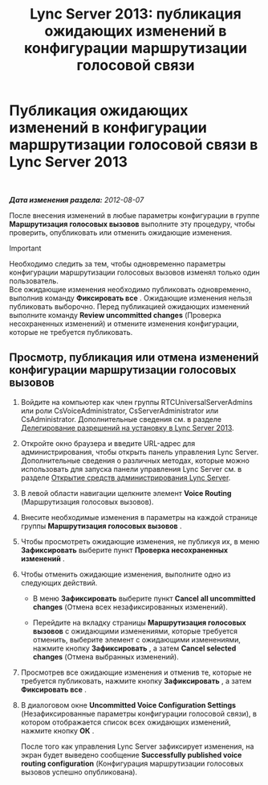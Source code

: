 ﻿---
title: 'Lync Server 2013: публикация ожидающих изменений в конфигурации маршрутизации голосовой связи'
TOCTitle: Публикация ожидающих изменений в конфигурации маршрутизации голосовой связи
ms:assetid: ff941d0b-fb4b-47d2-b866-6d990ac66b81
ms:mtpsurl: https://technet.microsoft.com/ru-ru/library/Gg413088(v=OCS.15)
ms:contentKeyID: 49311787
ms.date: 05/19/2016
mtps_version: v=OCS.15
ms.translationtype: HT
---

# Публикация ожидающих изменений в конфигурации маршрутизации голосовой связи в Lync Server 2013

 

_**Дата изменения раздела:** 2012-08-07_

После внесения изменений в любые параметры конфигурации в группе **Маршрутизация голосовых вызовов** выполните эту процедуру, чтобы проверить, опубликовать или отменить ожидающие изменения.

> [!IMPORTANT]  
> Необходимо следить за тем, чтобы одновременно параметры конфигурации маршрутизации голосовых вызовов изменял только один пользователь.<br />
Все ожидающие изменения необходимо публиковать одновременно, выполнив команду <strong>Фиксировать все</strong> . Ожидающие изменения нельзя публиковать выборочно. Перед публикацией ожидающих изменений выполните команду <strong>Review uncommitted changes</strong> (Проверка несохраненных изменений) и отмените изменения конфигурации, которые не требуется публиковать.<br />


## Просмотр, публикация или отмена изменений конфигурации маршрутизации голосовых вызовов

1.  Войдите на компьютер как член группы RTCUniversalServerAdmins или роли CsVoiceAdministrator, CsServerAdministrator или CsAdministrator. Дополнительные сведения см. в разделе [Делегирование разрешений на установку в Lync Server 2013](lync-server-2013-delegate-setup-permissions.md).

2.  Откройте окно браузера и введите URL-адрес для администрирования, чтобы открыть панель управления Lync Server. Дополнительные сведения о различных методах, которые можно использовать для запуска панели управления Lync Server см. в разделе [Открытие средств администрирования Lync Server](lync-server-2013-open-lync-server-administrative-tools.md).

3.  В левой области навигации щелкните элемент **Voice Routing** (Маршрутизация голосовых вызовов).

4.  Внесите необходимые изменения в параметры на каждой странице группы **Маршрутизация голосовых вызовов** .

5.  Чтобы просмотреть ожидающие изменения, не публикуя их, в меню **Зафиксировать** выберите пункт **Проверка несохраненных изменений** .

6.  Чтобы отменить ожидающие изменения, выполните одно из следующих действий.
    
      - В меню **Зафиксировать** выберите пункт **Cancel all uncommitted changes** (Отмена всех незафиксированных изменений).
    
      - Перейдите на вкладку страницы **Маршрутизация голосовых вызовов** с ожидающими изменениями, которые требуется отменить, выберите элемент с ожидающими изменениями, нажмите кнопку **Зафиксировать** , а затем **Cancel selected changes** (Отмена выбранных изменений).

7.  Просмотрев все ожидающие изменения и отменив те, которые не требуется публиковать, нажмите кнопку **Зафиксировать** , а затем **Фиксировать все** .

8.  В диалоговом окне **Uncommitted Voice Configuration Settings** (Незафиксированные параметры конфигурации голосовой связи), в котором отображается список всех ожидающих изменений, нажмите кнопку **ОК** .
    
    После того как управления Lync Server зафиксирует изменения, на экран будет выведено сообщение **Successfully published voice routing configuration** (Конфигурация маршрутизации голосовых вызовов успешно опубликована).

